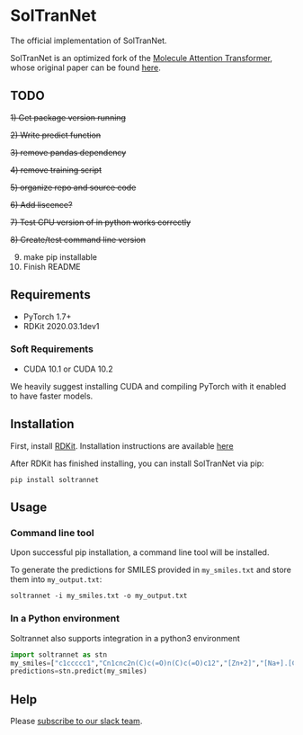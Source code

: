 # SolTranNet
The official implementation of SolTranNet.

[comment]: # (TODO: Add an html reference to above when the paper is published.)

SolTranNet is an optimized fork of the [Molecule Attention Transformer](https://github.com/ardigen/MAT), whose original paper can be found [here](https://arxiv.org/abs/2002.08264).

## TODO
~~1) Get package version running~~

~~2) Write predict function~~

~~3) remove pandas dependency~~

~~4) remove training script~~

~~5) organize repo and source code~~

~~6) Add liscence?~~

~~7) Test CPU version of in python works correctly~~

~~8) Create/test command line version~~

9) make pip installable
10) Finish README

## Requirements
 - PyTorch 1.7+
 - RDKit 2020.03.1dev1

### Soft Requirements
 - CUDA 10.1 or CUDA 10.2

We heavily suggest installing CUDA and compiling PyTorch with it enabled to have faster models.

## Installation
First, install [RDKit](https://github.com/rdkit/rdkit). Installation instructions are available [here](https://github.com/rdkit/rdkit/blob/master/Docs/Book/Install.md)

After RDKit has finished installing, you can install SolTranNet via pip:
```
pip install soltrannet
```

## Usage

### Command line tool
Upon successful pip installation, a command line tool will be installed.

To generate the predictions for SMILES provided in `my_smiles.txt` and store them into `my_output.txt`:
```
soltrannet -i my_smiles.txt -o my_output.txt
```

### In a Python environment
Soltrannet also supports integration in a python3 environment

```python
import soltrannet as stn
my_smiles=["c1ccccc1","Cn1cnc2n(C)c(=O)n(C)c(=O)c12","[Zn+2]","[Na+].[Cl-]"]
predictions=stn.predict(my_smiles)
```

## Help
Please [subscribe to our slack team](https://join.slack.com/t/gninacnn/shared_invite/enQtNTY3ODk2ODk5OTU5LTkzMjY1ZTE3YjJlZmIxOWI2OTU3Y2RlMTIyYmM2YmFmYTU1NTk5ZTBmMjUwMGRhYzk1ZjY5N2E4Y2I5YWU5YWI).

[comment]: # (TODO: Add a BibTex reference to the paper when published.)